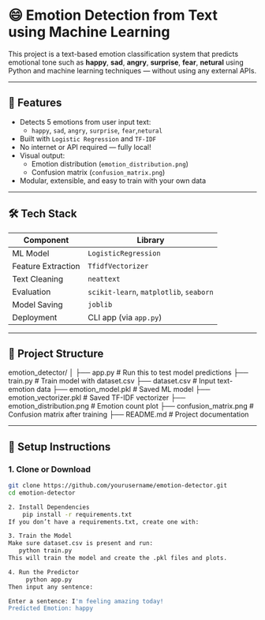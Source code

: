 # 😄 Emotion Detection from Text using Machine Learning

This project is a text-based emotion classification system that predicts emotional tone such as **happy**, **sad**, **angry**, **surprise**, **fear**, **netural**  using Python and machine learning techniques — without using any external APIs.

---

## 🚀 Features

- Detects 5 emotions from user input text:
  - `happy`, `sad`, `angry`, `surprise`, `fear`,`netural`
- Built with `Logistic Regression` and `TF-IDF`
- No internet or API required — fully local!
- Visual output:
  - Emotion distribution (`emotion_distribution.png`)
  - Confusion matrix (`confusion_matrix.png`)
- Modular, extensible, and easy to train with your own data

---

## 🛠️ Tech Stack

| Component     | Library        |
|---------------|----------------|
| ML Model      | `LogisticRegression` |
| Feature Extraction | `TfidfVectorizer` |
| Text Cleaning | `neattext` |
| Evaluation    | `scikit-learn`, `matplotlib`, `seaborn` |
| Model Saving  | `joblib` |
| Deployment    | CLI app (via `app.py`) |

---

 ## 📁 Project Structure
 emotion_detector/
│
├── app.py # Run this to test model predictions
├── train.py # Train model with dataset.csv
├── dataset.csv # Input text-emotion data
├── emotion_model.pkl # Saved ML model
├── emotion_vectorizer.pkl # Saved TF-IDF vectorizer
├── emotion_distribution.png # Emotion count plot
├── confusion_matrix.png # Confusion matrix after training
├── README.md # Project documentation


---

## 🔧 Setup Instructions

### 1. Clone or Download

```bash
git clone https://github.com/yourusername/emotion-detector.git
cd emotion-detector

2. Install Dependencies
    pip install -r requirements.txt
If you don’t have a requirements.txt, create one with:

3. Train the Model
Make sure dataset.csv is present and run:
   python train.py
This will train the model and create the .pkl files and plots.

4. Run the Predictor
     python app.py
Then input any sentence:

Enter a sentence: I'm feeling amazing today!
Predicted Emotion: happy

